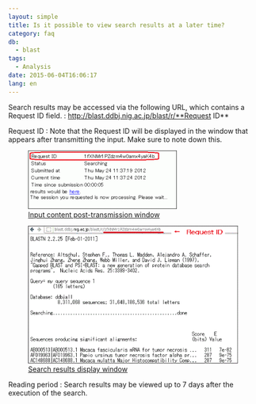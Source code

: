 ```yaml
---
layout: simple
title: Is it possible to view search results at a later time?
category: faq
db:
  - blast
tags: 
  - Analysis
date: 2015-06-04T16:06:17
lang: en
---
```


Search results may be accessed via the following URL, which contains a Request ID field.
: http://blast.ddbj.nig.ac.jp/blast/r/**Request ID**

Request ID
: Note that the Request ID will be displayed in the window that appears after transmitting the input. Make sure to note down this.

<div class="figure" markdown="0">
	<a class="group1" href="/assets/images/news/Request-ID-300x118.gif" title="Input content post-transmission window">
	  <figure class="image">
	    <img src="/assets/images/news/Request-ID-300x118.gif" alt="Input content post-transmission window" class="w300">
	    <figcaption>Input content post-transmission window</figcaption>
	  </figure>
	</a>
</div>

<div class="figure" markdown="0">
	<a class="group1" href="/assets/images/news/results.gif" title="Search results display window">
	  <figure class="image">
	    <img src="/assets/images/news/results.gif" alt="Search results display window" class="w300">
	    <figcaption>Search results display window</figcaption>
	  </figure>
	</a>
</div>

Reading period
: Search results may be viewed up to 7 days after the execution of the search.
